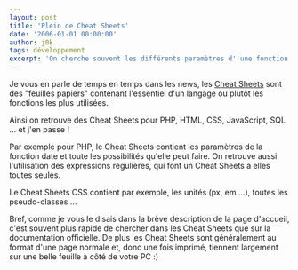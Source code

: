 ```yaml
---
layout: post
title: 'Plein de Cheat Sheets'
date: '2006-01-01 00:00:00'
author: j0k
tags: développement
excerpt: 'On cherche souvent les différents paramètres d''une fonction sur une documentation officielle. Sachez que l''alternative papier est maintes fois plus rapide !'
---
```


Je vous en parle de temps en temps dans les news, les [Cheat Sheets](http://lorelle.wordpress.com/2005/10/10/html-css-php-and-more-cheat-sheets/) sont des "feuilles papiers" contenant l'essentiel d'un langage ou plutôt les fonctions les plus utilisées.

Ainsi on retrouve des Cheat Sheets pour PHP, HTML, CSS, JavaScript, SQL ... et j'en passe !

 Par exemple pour PHP, le Cheat Sheets contient les paramètres de la fonction date et toute les possibilités qu'elle peut faire. On retrouve aussi l'utilisation des expressions régulières, qui font un Cheat Sheets à elles toutes seules.

  Le Cheat Sheets CSS contient par exemple, les unités (px, em ...), toutes les pseudo-classes ...

  Bref, comme je vous le disais dans la brève description de la page d'accueil, c'est souvent plus rapide de chercher dans les Cheat Sheets que sur la documentation officielle. De plus les Cheat Sheets sont généralement au format d'une page normale et, donc une fois imprimé, tiennent largement sur une belle feuille à côté de votre PC :)
